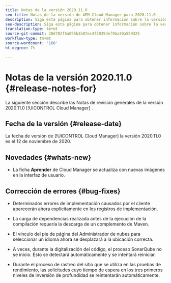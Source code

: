 ```yaml
---
title: Notas de la versión 2020.11.0
seo-title: Notas de la versión de AEM Cloud Manager para 2020.11.0
description: Siga esta página para obtener información sobre la versión 2020.11.0 de Cloud Manager
seo-description: Siga esta página para obtener información sobre la versión 2020.11.0 de AEM Cloud Manager
translation-type: tm+mt
source-git-commit: 30d782f5a095b1b07ec4f2039def9ba30a559325
workflow-type: tm+mt
source-wordcount: '160'
ht-degree: 7%

---
```


# Notas de la versión 2020.11.0 {#release-notes-for}

La siguiente sección describe las Notas de revisión generales de la versión 2020.11.0 [!UICONTROL Cloud Manager] .

## Fecha de la versión {#release-date}

La fecha de versión de [!UICONTROL Cloud Manager] la versión 2020.11.0 es el 12 de noviembre de 2020.

## Novedades {#whats-new}

* La ficha **Aprender** de Cloud Manager se actualiza con nuevas imágenes en la interfaz de usuario.

## Corrección de errores {#bug-fixes}

* Determinados errores de implementación causados por el cliente aparecerán ahora explícitamente en los registros de implementación.

* La carga de dependencias realizada antes de la ejecución de la compilación requería la descarga de un complemento de Maven.

* El vínculo del pie de página del Administrador de nubes para seleccionar un idioma ahora se desplazará a la ubicación correcta.

* A veces, durante la digitalización del código, el proceso SonarQube no se inicio. Esto se detectará automáticamente y se intentará reiniciar.

* Durante el proceso de rastreo del sitio que se utiliza en las pruebas de rendimiento, las solicitudes cuyo tiempo de espera en los tres primeros niveles de inversión de profundidad se reintentarán automáticamente.
